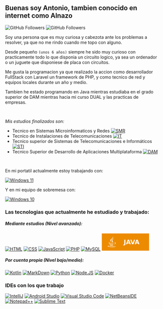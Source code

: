 ## Buenas soy Antonio, tambien conocido en internet como Alnazo

![GitHub Followers](https://img.shields.io/github/followers/alnazo?style=social)
![GitHub Followers](https://img.shields.io/github/stars/alnazo?style=social)

Soy una persona que es muy curiosa y cabezota ante los problemas a resolver, ya que no me rindo cuando me topo con alguno.

Desde pequeño `(unos 6 años)` siempre he sido muy curioso con practicamente todo lo que disponia un circuito logico, ya sea un ordenador o un juguete que disponiese de placa con circuitos.

Me gusta la programacion ya que realizado la accion como desarrollador FullStack con Laravel un framework de PHP, y como tecnico de red y equipos locales durante un año y medio.

Tambien he estado programando en Java mientras estudiaba en el grado superior de DAM mientras hacia mi curso DUAL y las practicas de empresas.

&nbsp;

*Mis estudios finalizados son:*
 - Tecnico en Sistemas Microinformaticos y Redes [![SMR](https://img.shields.io/badge/-SMR-red)](./README.md)
 - Tecnico de Instalaciones de Telecomunicaciones [![IT](https://img.shields.io/badge/-IT-635252)](./README.md)
 - Tecnico superior de Sistemas de Telecomunicaciones e Informáticos [![STI](https://img.shields.io/badge/-STI-blue)](./README.md)
 - Tecnico Superior de Desarrollo de Aplicaciones Multiplataforma [![DAM](https://img.shields.io/badge/-DAM-orange)](./README.md)

&nbsp;

En mi portatil actualmente estoy trabajando con: 

[![Windows 11](https://img.shields.io/badge/Windows_11-0078D6?style=for-the-badge&logo=windows&logoColor=white)]()

Y en mi equipo de sobremesa con: 

[![Windows 10](https://img.shields.io/badge/Windows_10-0078D6?style=for-the-badge&logo=windows&logoColor=white)]()

### Las tecnologias que actualmente he estudiado y trabajado:

##### Mediante estudios (Nivel avanzado):

[![HTML](https://img.shields.io/badge/HTML5-E34F26?style=for-the-badge&logo=html5&logoColor=white)]()
[![CSS](https://img.shields.io/badge/CSS3-1572B6?style=for-the-badge&logo=css3&logoColor=white)]()
[![JavaScript](https://img.shields.io/badge/JavaScript-F7DF1E?style=for-the-badge&logo=javascript&logoColor=black)]()
[![PHP](https://img.shields.io/badge/php-%23777BB4.svg?style=for-the-badge&logo=php&logoColor=white)]()
[![MySQL](https://img.shields.io/badge/MySQL-005C84?style=for-the-badge&logo=mysql&logoColor=white)]()
[![Java](https://raw.githubusercontent.com/tobsef/tobsef/master/img/java-badge.svg)]()

##### Por cuenta propia (Nivel bajo/medio):

[![Kotlin](https://img.shields.io/badge/Kotlin-BE20F0?style=for-the-badge&&logo=kotlin&logoColor=white&labelColor=D81FC5)]()
[![MarkDown](https://img.shields.io/badge/Markdown-000000?style=for-the-badge&logo=markdown&logoColor=white)]()
[![Python](https://img.shields.io/badge/python-3670A0?style=for-the-badge&logo=python&logoColor=ffdd54)]()
[![Node.JS](https://img.shields.io/badge/Node.JS-339933?style=for-the-badge&logo=node.js&logoColor=white&labelColor=101010)]()
[![Docker](https://img.shields.io/badge/docker-0396C0?style=for-the-badge&logo=docker&logoColor=white&labelColor=101010)]()


### IDEs con los que trabajo
[![IntelliJ](https://img.shields.io/badge/IntelliJ_IDEA-000000.svg?style=for-the-badge&logo=intellij-idea&logoColor=white)]()
[![Android Studio](https://img.shields.io/badge/Android_Studio-4285F4.svg?style=for-the-badge&logo=android-studio&logoColor=black&labelColor=3DDC84)]()
[![Visual Studio Code](https://img.shields.io/badge/Visual_Studio_Code-0078D4?style=for-the-badge&logo=visual%20studio%20code&logoColor=white)]()
[![NetBeansIDE](https://img.shields.io/badge/NetBeans_IDE-2D8BE1.svg?style=for-the-badge&logo=apache-netbeans-ide&logoColor=A8CD37&labelColor=E31F5B)]()
[![Notepad++](https://img.shields.io/badge/Notepad++-90E59A.svg?style=for-the-badge&logo=notepad%2b%2b&logoColor=black)]()
[![Sublime Text](https://img.shields.io/badge/sublime_text-%23575757.svg?style=for-the-badge&logo=sublime-text&logoColor=important)]()
